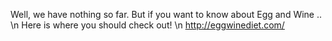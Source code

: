 Well, we have nothing so far. But if you want to know about Egg and Wine .. \n Here is where you should check out! \n http://eggwinediet.com/
